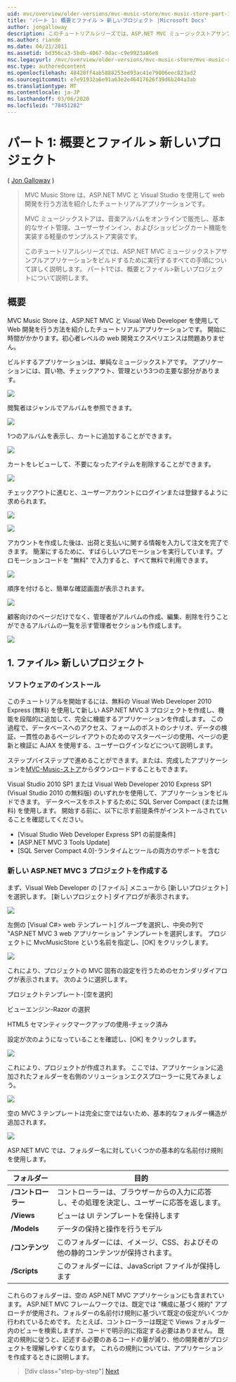 ```yaml
---
uid: mvc/overview/older-versions/mvc-music-store/mvc-music-store-part-1
title: 'パート 1: 概要とファイル > 新しいプロジェクト |Microsoft Docs'
author: jongalloway
description: このチュートリアルシリーズでは、ASP.NET MVC ミュージックストアサンプルアプリケーションをビルドするために実行するすべての手順について詳しく説明します。 パート1では、概要とファイル > 新しいプロジェクトについて説明します。
ms.author: riande
ms.date: 04/21/2011
ms.assetid: bd356ca3-5bdb-4067-9dac-c9e9923a86e8
msc.legacyurl: /mvc/overview/older-versions/mvc-music-store/mvc-music-store-part-1
msc.type: authoredcontent
ms.openlocfilehash: 48428ff4ab5888253ed93ac41e79006eec823ad2
ms.sourcegitcommit: e7e91932a6e91a63e2e46417626f39d6b244a3ab
ms.translationtype: MT
ms.contentlocale: ja-JP
ms.lasthandoff: 03/06/2020
ms.locfileid: "78451282"
---
```

# <a name="part-1-overview-and-file-new-project"></a>パート 1: 概要とファイル > 新しいプロジェクト

( [Jon Galloway](https://github.com/jongalloway) )

> MVC Music Store は、ASP.NET MVC と Visual Studio を使用して web 開発を行う方法を紹介したチュートリアルアプリケーションです。  
>   
> MVC ミュージックストアは、音楽アルバムをオンラインで販売し、基本的なサイト管理、ユーザーサインイン、およびショッピングカート機能を実装する軽量のサンプルストア実装です。  
>   
> このチュートリアルシリーズでは、ASP.NET MVC ミュージックストアサンプルアプリケーションをビルドするために実行するすべての手順について詳しく説明します。 パート1では、概要とファイル&gt;新しいプロジェクトについて説明します。

## <a name="overview"></a>概要

MVC Music Store は、ASP.NET MVC と Visual Web Developer を使用して Web 開発を行う方法を紹介したチュートリアルアプリケーションです。 開始に時間がかかります。初心者レベルの web 開発エクスペリエンスは問題ありません。

ビルドするアプリケーションは、単純なミュージックストアです。 アプリケーションには、買い物、チェックアウト、管理という3つの主要な部分があります。

![](mvc-music-store-part-1/_static/image1.jpg)

閲覧者はジャンルでアルバムを参照できます。

![](mvc-music-store-part-1/_static/image2.jpg)

1つのアルバムを表示し、カートに追加することができます。

![](mvc-music-store-part-1/_static/image3.jpg)

カートをレビューして、不要になったアイテムを削除することができます。

![](mvc-music-store-part-1/_static/image4.jpg)

チェックアウトに進むと、ユーザーアカウントにログインまたは登録するように求められます。

![](mvc-music-store-part-1/_static/image1.png)

![](mvc-music-store-part-1/_static/image2.png)

アカウントを作成した後は、出荷と支払いに関する情報を入力して注文を完了できます。 簡潔にするために、すばらしいプロモーションを実行しています。プロモーションコードを "無料" で入力すると、すべて無料で利用できます。

![](mvc-music-store-part-1/_static/image5.jpg)

順序を付けると、簡単な確認画面が表示されます。

![](mvc-music-store-part-1/_static/image6.jpg)

顧客向けのページだけでなく、管理者がアルバムの作成、編集、削除を行うことができるアルバムの一覧を示す管理者セクションも作成します。

![](mvc-music-store-part-1/_static/image7.jpg)

## <a name="1-file--gt-new-project"></a>1. ファイル&gt; 新しいプロジェクト

### <a name="installing-the-software"></a>ソフトウェアのインストール

このチュートリアルを開始するには、無料の Visual Web Developer 2010 Express (無料) を使用して新しい ASP.NET MVC 3 プロジェクトを作成し、機能を段階的に追加して、完全に機能するアプリケーションを作成します。 この過程で、データベースへのアクセス、フォームのポストのシナリオ、データの検証、一貫性のあるページレイアウトのためのマスターページの使用、ページの更新と検証に AJAX を使用する、ユーザーログインなどについて説明します。

ステップバイステップで進めることができます。または、完成したアプリケーションを[MVC-Music-ストア](https://github.com/evilDave/MVC-Music-Store)からダウンロードすることもできます。

Visual Studio 2010 SP1 または Visual Web Developer 2010 Express SP1 (Visual Studio 2010 の無料版) のいずれかを使用して、アプリケーションをビルドできます。 データベースをホストするために SQL Server Compact (または無料) を使用します。 開始する前に、以下に示す前提条件がインストールされていることを確認してください。

- [Visual Studio Web Developer Express SP1 の前提条件]
- [ASP.NET MVC 3 Tools Update]
- [SQL Server Compact 4.0]-ランタイムとツールの両方のサポートを含む

### <a name="creating-a-new-aspnet-mvc-3-project"></a>新しい ASP.NET MVC 3 プロジェクトを作成する

まず、Visual Web Developer の [ファイル] メニューから [新しいプロジェクト] を選択します。 [新しいプロジェクト] ダイアログが表示されます。

![](mvc-music-store-part-1/_static/image5.png)

左側の [Visual C#&gt; web テンプレート] グループを選択し、中央の列で "ASP.NET MVC 3 web アプリケーション" テンプレートを選択します。 プロジェクトに MvcMusicStore という名前を指定し、[OK] をクリックします。

![](mvc-music-store-part-1/_static/image8.jpg)

これにより、プロジェクトの MVC 固有の設定を行うためのセカンダリダイアログが表示されます。 次のように選択します。

プロジェクトテンプレート-[空を選択]

ビューエンジン-Razor の選択

HTML5 セマンティックマークアップの使用-チェック済み

設定が次のようになっていることを確認し、[OK] をクリックします。

![](mvc-music-store-part-1/_static/image9.jpg)

これにより、プロジェクトが作成されます。 ここでは、アプリケーションに追加されたフォルダーを右側のソリューションエクスプローラーに見てみましょう。

![](mvc-music-store-part-1/_static/image10.jpg)

空の MVC 3 テンプレートは完全に空ではないため、基本的なフォルダー構造が追加されます。

![](mvc-music-store-part-1/_static/image6.png)

ASP.NET MVC では、フォルダー名に対していくつかの基本的な名前付け規則を使用します。

| **フォルダー** | **目的** |
| --- | --- |
| **/コントローラー** | コントローラーは、ブラウザーからの入力に応答し、その処理を決定し、ユーザーに応答を返します。 |
| **/Views** | ビューは UI テンプレートを保持します |
| **/Models** | データの保持と操作を行うモデル |
| **/コンテンツ** | このフォルダーには、イメージ、CSS、およびその他の静的コンテンツが保持されます。 |
| **/Scripts** | このフォルダーには、JavaScript ファイルが保持します |

これらのフォルダーは、空の ASP.NET MVC アプリケーションにも含まれています。 ASP.NET MVC フレームワークでは、既定では "構成に基づく規約" アプローチが使用され、フォルダーの名前付け規則に基づいて既定の仮定がいくつか行われているためです。 たとえば、コントローラーは既定で Views フォルダー内のビューを検索しますが、コードで明示的に指定する必要はありません。 既定の規則に従うと、記述する必要のあるコードの量が減り、他の開発者がプロジェクトを理解しやすくなります。 これらの規則については、アプリケーションを作成するときに説明します。

> [!div class="step-by-step"]
> [Next](mvc-music-store-part-2.md)
